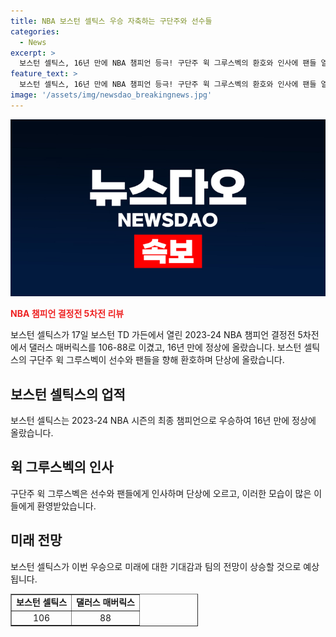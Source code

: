 ```yaml
---
title: NBA 보스턴 셀틱스 우승 자축하는 구단주와 선수들
categories:
  - News
excerpt: >
  보스턴 셀틱스, 16년 만에 NBA 챔피언 등극! 구단주 윅 그루스벡의 환호와 인사에 팬들 열광
feature_text: >
  보스턴 셀틱스, 16년 만에 NBA 챔피언 등극! 구단주 윅 그루스벡의 환호와 인사에 팬들 열광
image: '/assets/img/newsdao_breakingnews.jpg'
---
```


<p><img src="/assets/img/newsdao_breakingnews.jpg" alt="firstkoreanews 속보" /></p>

<p><b><span style="color: #ee2323;">NBA 챔피언 결정전 5차전 리뷰</span></b></p>

<p data-ke-size="size16">보스턴 셀틱스가 17일 보스턴 TD 가든에서 열린 2023-24 NBA 챔피언 결정전 5차전에서 댈러스 매버릭스를 106-88로 이겼고, 16년 만에 정상에 올랐습니다. 보스턴 셀틱스의 구단주 윅 그루스벡이 선수와 팬들을 향해 환호하며 단상에 올랐습니다.</p>

<h2 data-ke-size="size26">보스턴 셀틱스의 업적</h2>

<p data-ke-size="size16">보스턴 셀틱스는 2023-24 NBA 시즌의 최종 챔피언으로 우승하여 16년 만에 정상에 올랐습니다.</p>

<h2 data-ke-size="size26">윅 그루스벡의 인사</h2>

<p data-ke-size="size16">구단주 윅 그루스벡은 선수와 팬들에게 인사하며 단상에 오르고, 이러한 모습이 많은 이들에게 환영받았습니다.</p>

<h2 data-ke-size="size26">미래 전망</h2>

<p data-ke-size="size16">보스턴 셀틱스가 이번 우승으로 미래에 대한 기대감과 팀의 전망이 상승할 것으로 예상됩니다.</p>

<table border="1" style="width: 300px;">
<tbody>
<tr>
<td style="text-align: center; height: 17px;"><b>보스턴 셀틱스</b></td>
<td style="text-align: center; height: 17px;"><b>댈러스 매버릭스</b></td>
</tr>
<tr>
<td style="text-align: center;">106</td>
<td style="text-align: center;">88</td>
</tr>
</tbody>
</table>

